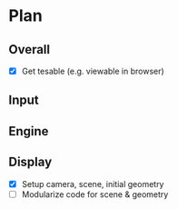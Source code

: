 # Plan

## Overall
 - [X] Get tesable (e.g. viewable in browser)

## Input

## Engine

## Display
 - [X] Setup camera, scene, initial geometry
 - [ ] Modularize code for scene & geometry